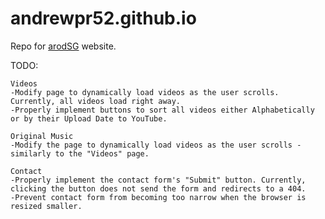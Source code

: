 # andrewpr52.github.io
Repo for [arodSG](http://www.arodsg.com) website.

TODO:

	Videos
	-Modify page to dynamically load videos as the user scrolls. Currently, all videos load right away.
	-Properly implement buttons to sort all videos either Alphabetically or by their Upload Date to YouTube.

	Original Music
	-Modify the page to dynamically load videos as the user scrolls - similarly to the "Videos" page.

	Contact
	-Properly implement the contact form's "Submit" button. Currently, clicking the button does not send the form and redirects to a 404.
	-Prevent contact form from becoming too narrow when the browser is resized smaller.
